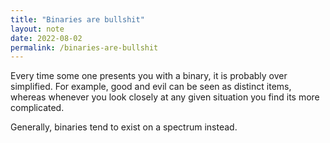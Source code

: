 ```yaml
---
title: "Binaries are bullshit"
layout: note
date: 2022-08-02
permalink: /binaries-are-bullshit
---
```


Every time some one presents you with a binary, it is probably over simplified. For example, good and evil can be seen as distinct items, whereas whenever you look closely at any given situation you find its more complicated.

Generally, binaries tend to exist on a spectrum instead.
